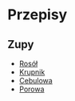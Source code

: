 # Przepisy

## Zupy

- [Rosół](/recipes/rosol.md)
- [Krupnik](/recipes/krupnik.md)
- [Cebulowa](/recipes/cebulowa.md)
- [Porowa](/recipes/porowa.md)